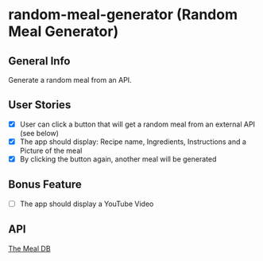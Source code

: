 # random-meal-generator (Random Meal Generator)

## General Info

Generate a random meal from an API.

## User Stories

* [X] User can click a button that will get a random meal from an external API (see below)
* [X] The app should display: Recipe name, Ingredients, Instructions and a Picture of the meal
* [X] By clicking the button again, another meal will be generated

## Bonus Feature

* [ ] The app should display a YouTube Video

## API

[The Meal DB](https://www.themealdb.com/)